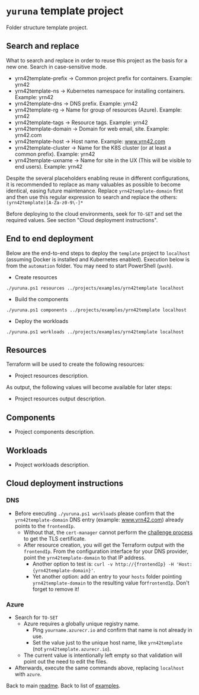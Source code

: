 # `yuruna` template project

Folder structure template project.

## Search and replace

What to search and replace in order to reuse this project as the basis for a new one. Search in case-sensitive mode.

- yrn42template-prefix -> Common project prefix for containers. Example: yrn42
- yrn42template-ns -> Kubernetes namespace for installing containers. Example: yrn42
- yrn42template-dns -> DNS prefix. Example: yrn42
- yrn42template-rg -> Name for group of resources (Azure). Example: yrn42
- yrn42template-tags -> Resource tags. Example: yrn42
- yrn42template-domain -> Domain for web email, site. Example: yrn42.com
- yrn42template-host -> Host name. Example: www.yrn42.com
- yrn42template-cluster -> Name for the K8S cluster (or at least a common prefix). Example: yrn42
- yrn42template-uxname -> Name for site in the UX (This will be visible to end users). Example: yrn42

Despite the several placeholders enabling reuse in different configurations, it is recommended to replace as many valuables as possible to become identical, easing future maintenance. Replace `yrn42template-domain` first and then use this regular expression to search and replace the others:  `(yrn42template)[A-Za-z0-9\-]*`

Before deploying to the cloud environments, seek for `TO-SET` and set the required values. See section "Cloud deployment instructions".

## End to end deployment

Below are the end-to-end steps to deploy the `template` project to `localhost` (assuming Docker is installed and Kubernetes enabled). Execution below is from the `automation` folder. You may need to start PowerShell (`pwsh`).

- Create resources

```shell
./yuruna.ps1 resources ../projects/examples/yrn42template localhost
```

- Build the components

```shell
./yuruna.ps1 components ../projects/examples/yrn42template localhost
```

- Deploy the  workloads

```shell
./yuruna.ps1 workloads ../projects/examples/yrn42template localhost
```

## Resources

Terraform will be used to create the following resources:

- Project resources description.

As output, the following values will become available for later steps:

- Project resources output description.

## Components

- Project components description.

## Workloads

- Project workloads description.

## Cloud deployment instructions

### DNS

- Before executing `./yuruna.ps1 workloads` please confirm that the `yrn42template-domain` DNS entry (example: www.yrn42.com) already points to the `frontendIp`.
  - Without that, the `cert-manager` cannot perform the [challenge process](https://letsencrypt.org/docs/challenge-types/#http-01-challenge) to get the TLS certificate.
  - After resource creation, you will get the Terraform output with the `frontendIp`. From the configuration interface for your DNS provider, point the `yrn42template-domain` to that IP address.
    - Another option to test is: `curl -v http://{frontendIp} -H 'Host: {yrn42template-domain}'`.
    - Yet another option: add an entry to your `hosts` folder pointing `yrn42template-domain` to the resulting value for`frontendIp`. Don't forget to remove it!

### Azure

- Search for `TO-SET`
  - Azure requires a globally unique registry name.
    - Ping `yourname.azurecr.io` and confirm that name is not already in use.
    - Set the value just to the unique host name, like `yrn42template` (not `yrn42template.azurecr.io`).
  - The current value is intentionally left empty so that validation will point out the need to edit the files.
- Afterwards, execute the same commands above, replacing `localhost` with `azure`.

Back to main [readme](../../../README.md). Back to list of [examples](../README.md).
